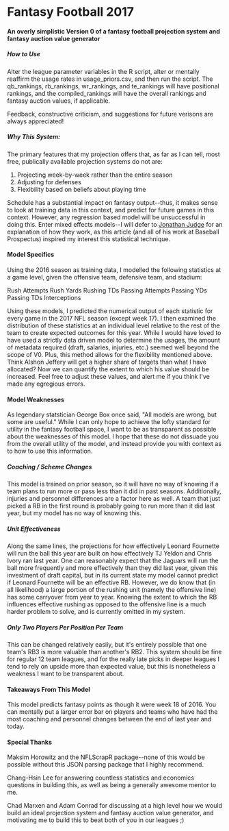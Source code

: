 <h1>Fantasy Football 2017</h1>

<h4>An overly simplistic Version 0 of a fantasy football projection system and fantasy auction value generator</h4>

<h5>How to Use</h5>

Alter the league parameter variables in the R script, alter or mentally reaffirm the usage rates in usage_priors.csv, and then run the script.  The qb_rankings, rb_rankings, wr_rankings, and te_rankings will have positional rankings, and the compiled_rankings will have the overall rankings and fantasy auction values, if applicable. 

Feedback, constructive criticism, and suggestions for future verisons are always appreciated!

<h5>Why This System:</h5>

The primary features that my projection offers that, as far as I can tell, most free, publically available projection systems do not are:

1) Projecting week-by-week rather than the entire season
2) Adjusting for defenses
3) Flexibility based on beliefs about playing time

Schedule has a substantial impact on fantasy output--thus, it makes sense to look at training data in this context, and predict for future games in this context.  However, any regression based model will be unsuccessful in doing this. Enter mixed effects models--I will defer to <a href="http://www.baseballprospectus.com/article.php?articleid=25514">Jonathan Judge</a> for an explanation of how they work, as this article (and all of his work at Baseball Prospectus) inspired my interest this statistical technique.  

<h4>Model Specifics</h4>

Using the 2016 season as training data, I modelled the following statistics at a game level, given the offensive team, defensive team, and stadium:

Rush Attempts
Rush Yards
Rushing TDs
Passing Attempts
Passing YDs
Passing TDs
Interceptions

Using these models, I predicted the numerical output of each statistic for every game in the 2017 NFL season (except week 17). I then examined the distribution of these statistics at an individual level relative to the rest of the team to create expected outcomes for this year.  While I would have loved to have used a strictly data driven model to determine the usages, the amount of metadata required (draft, salaries, injuries, etc.) seemed well beyond the scope of V0.  Plus, this method allows for the flexibility mentioned above. Think Alshon Jeffery will get a higher share of targets than what I have allocated? Now we can quantify the extent to which his value should be increased. Feel free to adjust these values, and alert me if you think I've made any egregious errors.

<h4>Model Weaknesses</h4>

As legendary statstician George Box once said, "All models are wrong, but some are useful." While I can only hope to achieve the lofty standard for utility in the fantasy football space, I want to be as transparent as possible about the weaknesses of this model. I hope that these do not dissuade you from the overall utility of the model, and instead provide you with context as to how to use this information.

<h5>Coaching / Scheme Changes</h5>

This model is trained on prior season, so it will have no way of knowing if a team plans to run more or pass less than it did in past seasons.  Additionally, injuries and personnel differences are a factor here as well.  A team that just picked a RB in the first round is probably going to run more than it did last year, but my model has no way of knowing this.  

<h5>Unit Effectiveness</h5>

Along the same lines, the projections for how effectively Leonard Fournette will run the ball this year are built on how effectively TJ Yeldon and Chris Ivory ran last year.  One can reasonably expect that the Jaguars will run the ball more frequently and more effectively than they did last year, given this investment of draft capital, but in its current state my model cannot predict if Leonard Fournette will be an effective RB. However, we do know that (in all likelihood) a large portion of the rushing unit (namely the offensive line) has some carryover from year to year. Knowing the extent to which the RB influences effective rushing as opposed to the offensive line is a much harder problem to solve, and is currently omitted in my system.  

<h5>Only Two Players Per Position Per Team</h5>

This can be changed relatively easily, but it's entirely possible that one team's RB3 is more valuable than another's RB2. This system should be fine for regular 12 team leagues, and for the really late picks in deeper leagues I tend to rely on upside more than expected value, but this is nonetheless a weakness I want to be transparent about.

<h4>Takeaways From This Model</h4>

This model predicts fantasy points as though it were week 18 of 2016. You can mentally put a larger error bar on players and teams who have had the most coaching and personnel changes between the end of last year and today.

<h4>Special Thanks</h4>

Maksim Horowitz and the NFLScrapR package--none of this would be possible without this JSON parsing package that I highly recommend.

Chang-Hsin Lee for answering countless statistics and economics questions in building this, as well as being a generally awesome mentor to me.

Chad Marxen and Adam Conrad for discussing at a high level how we would build an ideal projection system and fantasy auction value generator, and motivating me to build this to beat both of you in our leagues ;)

